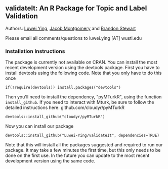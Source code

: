 ## validateIt: An R Package for Topic and Label Validation

Authors: [Luwei Ying](http://luweiying.org), [Jacob Montgomery](https://pages.wustl.edu/montgomery) and [Brandon Stewart](http://brandonstewart.org)

Please email all comments/questions to luwei.ying [AT] wustl.edu

### Installation Instructions
The package is currently not available on CRAN. You can install the most recent development version using the devtools package. First you have to install devtools using the following code.  Note that you only have to do this once

```  
if(!require(devtools)) install.packages("devtools")
```  

Then you'll need to install the dependency, "pyMTurkR", using the function `install_github`. If you need to interact with Mturk, be sure to follow the detailed instructions here: github.com/cloudyr/pyMTurkR
```
devtools::install_github("cloudyr/pyMTurkR")
```

Now you can install our package

```
devtools::install_github("Luwei-Ying/validateIt", dependencies=TRUE)
```

Note that this will install all the packages suggested and required to run our package.  It may take a few minutes the first time, but this only needs to be done on the first use.  In the future you can update to the most recent development version using the same code. 

